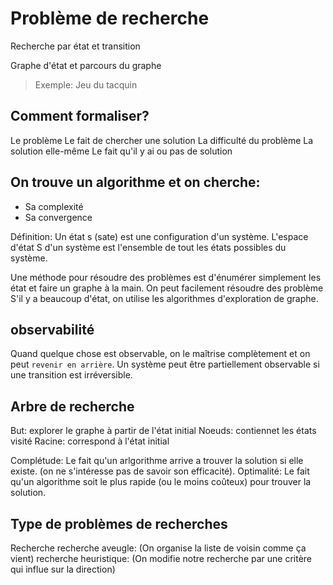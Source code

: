 Problème de recherche
======================

Recherche par état et transition

Graphe d'état et parcours du graphe

> Exemple: Jeu du tacquin

## Comment formaliser?
Le problème
Le fait de chercher une solution
La difficulté du problème
La solution elle-même
Le fait qu'il y ai ou pas de solution

## On trouve un algorithme et on cherche:
* Sa complexité
* Sa convergence

Définition:
	Un état s (sate) est une configuration d'un système.
	L'espace d'état S d'un système est l'ensemble de tout les états possibles du système.

Une méthode pour résoudre des problèmes est d'énumérer simplement les état et faire un graphe à la main. On peut facilement résoudre des problème
S'il y a beaucoup d'état, on utilise les algorithmes d'exploration de graphe.

## observabilité
Quand quelque chose est observable, on le maîtrise complètement et on peut `revenir en arrière`.
Un système peut être partiellement observable si une transition est irréversible.

## Arbre de recherche
But: explorer le graphe à partir de l'état initial
Noeuds: contiennet les états visité
Racine: correspond à l'état initial

Complétude: Le fait qu'un arlgorithme arrive a trouver la solution si elle existe. (on ne s'intéresse pas de savoir son efficacité).
Optimalité: Le fait qu'un algorithme soit le plus rapide (ou le moins coûteux) pour trouver la solution.

## Type de problèmes de recherches
Recherche recherche aveugle: (On organise la liste de voisin comme ça vient)
recherche heuristique: (On modifie notre recherche par une critère qui influe sur la direction)
